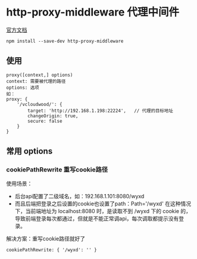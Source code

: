 # http-proxy-middleware 代理中间件
[官方文档](https://github.com/chimurai/http-proxy-middleware)
```
npm install --save-dev http-proxy-middleware
```

## 使用
```
proxy([context,] options)
context: 需要被代理的路径
options: 选项
如：
proxy: {
    '/vcloudwood/': {
        target: 'http://192.168.1.198:22224',   // 代理的目标地址
        changeOrigin: true,
        secure: false
    }
}
```

## 常用 options
### cookiePathRewrite 重写cookie路径
使用场景：
- 后台api配置了二级域名，如：192.168.1.101:8080/wyxd
- 而且后端把登录之后设置的cookie也设置了path：Path='/wyxd'
在这种情况下，当前端地址为 localhost:8080 时，是读取不到 /wyxd 下的 cookie 的，导致前端登录每次都通过，但就是不能正常调api，每次调取都提示没有登录。  

解决方案：重写cookie路径就好了
```
cookiePathRewrite: { '/wyxd': '' }
```
